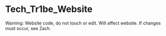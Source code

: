 # Tech_Tr1be_Website

Warning: Website code, do not touch or edit. Will affect website. If changes must occur, see Zach.